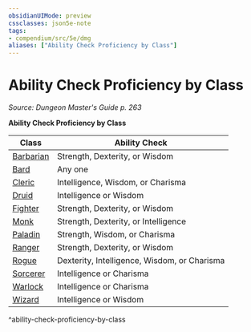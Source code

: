```yaml
---
obsidianUIMode: preview
cssclasses: json5e-note
tags:
- compendium/src/5e/dmg
aliases: ["Ability Check Proficiency by Class"]
---
```

# Ability Check Proficiency by Class
*Source: Dungeon Master's Guide p. 263* 

**Ability Check Proficiency by Class**

| Class | Ability Check |
|-------|---------------|
| [Barbarian](/3-Mechanics/CLI/classes/barbarian.md) | Strength, Dexterity, or Wisdom |
| [Bard](/3-Mechanics/CLI/classes/bard.md) | Any one |
| [Cleric](/3-Mechanics/CLI/classes/cleric.md) | Intelligence, Wisdom, or Charisma |
| [Druid](/3-Mechanics/CLI/classes/druid.md) | Intelligence or Wisdom |
| [Fighter](/3-Mechanics/CLI/classes/fighter.md) | Strength, Dexterity, or Wisdom |
| [Monk](/3-Mechanics/CLI/classes/monk.md) | Strength, Dexterity, or Intelligence |
| [Paladin](/3-Mechanics/CLI/classes/paladin.md) | Strength, Wisdom, or Charisma |
| [Ranger](/3-Mechanics/CLI/classes/ranger.md) | Strength, Dexterity, or Wisdom |
| [Rogue](/3-Mechanics/CLI/classes/rogue.md) | Dexterity, Intelligence, Wisdom, or Charisma |
| [Sorcerer](/3-Mechanics/CLI/classes/sorcerer.md) | Intelligence or Charisma |
| [Warlock](/3-Mechanics/CLI/classes/warlock.md) | Intelligence or Charisma |
| [Wizard](/3-Mechanics/CLI/classes/wizard.md) | Intelligence or Wisdom |
^ability-check-proficiency-by-class